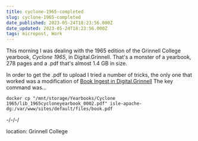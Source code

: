 ```yaml
---
title: cyclone-1965-completed
slug: cyclone-1965-completed
date_published: 2023-05-24T18:23:56.000Z
date_updated: 2023-05-24T18:23:56.000Z
tags: micropost, Work
---
```


This morning I was dealing with the 1965 edition of the Grinnell College yearbook, *Cyclone 1965*, in Digital.Grinnell.  That's a monster of a yearbook, 278 pages and a .pdf that's almost 1.4 GB in size.

In order to get the .pdf to upload I tried a number of tricks, the only one that worked was a modification of [Book Ingest in Digital.Grinnell](https://static.grinnell.edu/dlad-blog/posts/097-book-ingest-in-digital-grinnell/)   The key command was...

    docker cp "/mnt/storage/Yearbooks/Cyclone 1965/lib_1965cycloneyearbook_0002.pdf" isle-apache-dg:/var/www/sites/default/files/book.pdf
    

-/-/-/

location: Grinnell College
